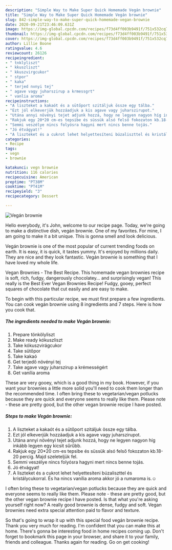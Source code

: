 ```yaml
---
description: "Simple Way to Make Super Quick Homemade Vegán brownie"
title: "Simple Way to Make Super Quick Homemade Vegán brownie"
slug: 842-simple-way-to-make-super-quick-homemade-vegan-brownie
date: 2020-09-21T23:46:09.631Z
image: https://img-global.cpcdn.com/recipes/f73d4ff003b9491f/751x532cq70/vegan-brownie-recept-foto.jpg
thumbnail: https://img-global.cpcdn.com/recipes/f73d4ff003b9491f/751x532cq70/vegan-brownie-recept-foto.jpg
cover: https://img-global.cpcdn.com/recipes/f73d4ff003b9491f/751x532cq70/vegan-brownie-recept-foto.jpg
author: Lillie Boone
ratingvalue: 4.6
reviewcount: 26126
recipeingredient:
- " tnklyliszt"
- " kkuszliszt"
- " kkuszvirgcukor"
- " stpor"
- " kaka"
- " terjed nvnyi tej"
- " agave vagy juharszirup a krmessgrt"
- " vanlia aroma"
recipeinstructions:
- "A liszteket a kakaót és a sütőport szitáljuk össze egy tálba."
- "Ezt jól elkeverjük hozzáadjuk a kis agave vagy juharszirupot."
- "Utána annyi növényi tejet adjunk hozzá, hogy ne legyen nagyon híg inkább legyen egy kicsit sűrűbb."
- "Rakjuk egy 20*20 cm-es tepsibe és süssük alsó felső fokozaton kb.18-20 percig. Majd szeleteljük fel."
- "Semmi veszélye nincs folyósra hagyni mert nincs benne tojás."
- "Jó étvágyat!"
- "A liszteket és a cukrot lehet helyettesíteni búzaliszttel és kristálycukorral. És ha nincs vanília aroma akkor jó a rumaroma is.☺"
categories:
- Recipe
tags:
- vegn
- brownie

katakunci: vegn brownie 
nutrition: 116 calories
recipecuisine: American
preptime: "PT38M"
cooktime: "PT41M"
recipeyield: "3"
recipecategory: Dessert

---
```



![Vegán brownie](https://img-global.cpcdn.com/recipes/f73d4ff003b9491f/751x532cq70/vegan-brownie-recept-foto.jpg)

Hello everybody, it's John, welcome to our recipe page. Today, we're going to make a distinctive dish, vegán brownie. One of my favorites. For mine, I am going to make it a bit unique. This is gonna smell and look delicious.

Vegán brownie is one of the most popular of current trending foods on earth. It is easy, it is quick, it tastes yummy. It's enjoyed by millions daily. They are nice and they look fantastic. Vegán brownie is something that I have loved my whole life.

Vegan Brownies - The Best Recipe. This homemade vegan brownies recipe is soft, rich, fudgy, dangerously chocolatey… and surprisingly vegan! This really is the Best Ever Vegan Brownies Recipe! Fudgy, gooey, perfect squares of chocolate that cut easily and are easy to make.


To begin with this particular recipe, we must first prepare a few ingredients. You can cook vegán brownie using 8 ingredients and 7 steps. Here is how you cook that.

<!--inarticleads1-->

##### The ingredients needed to make Vegán brownie:

1. Prepare  tönkölyliszt
1. Make ready  kókuszliszt
1. Take  kókuszvirágcukor
1. Take  sütőpor
1. Take  kakaó
1. Get  terjedő növényi tej
1. Take  agave vagy juharszirup a krémességért
1. Get  vanília aroma


These are very gooey, which is a good thing in my book. However, if you want your brownies a little more solid you&#39;ll need to cook them longer than the recommended time. I often bring these to vegetarian/vegan potlucks because they are quick and everyone seems to really like them. Please note - these are pretty good, but the other vegan brownie recipe I have posted. 

<!--inarticleads2-->

##### Steps to make Vegán brownie:

1. A liszteket a kakaót és a sütőport szitáljuk össze egy tálba.
1. Ezt jól elkeverjük hozzáadjuk a kis agave vagy juharszirupot.
1. Utána annyi növényi tejet adjunk hozzá, hogy ne legyen nagyon híg inkább legyen egy kicsit sűrűbb.
1. Rakjuk egy 20*20 cm-es tepsibe és süssük alsó felső fokozaton kb.18-20 percig. Majd szeleteljük fel.
1. Semmi veszélye nincs folyósra hagyni mert nincs benne tojás.
1. Jó étvágyat!
1. A liszteket és a cukrot lehet helyettesíteni búzaliszttel és kristálycukorral. És ha nincs vanília aroma akkor jó a rumaroma is.☺


I often bring these to vegetarian/vegan potlucks because they are quick and everyone seems to really like them. Please note - these are pretty good, but the other vegan brownie recipe I have posted. Is that what you&#39;re asking yourself right now? A really good brownie is dense, fudgy and soft. Vegan brownies need extra special attention paid to flavor and texture. 

So that's going to wrap it up with this special food vegán brownie recipe. Thank you very much for reading. I'm confident that you can make this at home. There's gonna be interesting food in home recipes coming up. Don't forget to bookmark this page in your browser, and share it to your family, friends and colleague. Thanks again for reading. Go on get cooking!

